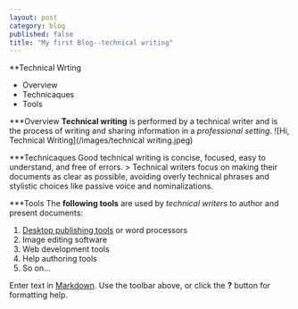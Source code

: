 ```yaml
---
layout: post
category: blog
published: false
title: "My first Blog--technical writing"
---
```


**Technical Wrting 
- Overview
- Technicaques
- Tools

***Overview
**Technical writing** is performed by a technical writer and is the process of writing and sharing information in a _professional setting_.
![Hi, Technical Writing](/images/technical writing.jpeg)

***Technicaques
Good technical writing is concise, focused, easy to understand, and free of errors. > Technical writers focus on making their documents as clear as possible, avoiding overly technical phrases and stylistic choices like passive voice and nominalizations.

***Tools
The **following tools** are used by _technical writers_ to author and present documents:
1. [Desktop publishing tools](http://en.wikipedia.org/wiki/Desktop_publishing) or word processors
2. Image editing software
3. Web development tools
4. Help authoring tools 
5. So on...










Enter text in [Markdown](http://daringfireball.net/projects/markdown/). Use the toolbar above, or click the **?** button for formatting help.